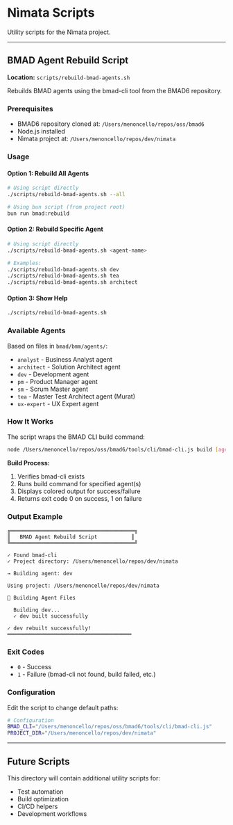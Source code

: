 # Nìmata Scripts

Utility scripts for the Nìmata project.

---

## BMAD Agent Rebuild Script

**Location:** `scripts/rebuild-bmad-agents.sh`

Rebuilds BMAD agents using the bmad-cli tool from the BMAD6 repository.

### Prerequisites

- BMAD6 repository cloned at: `/Users/menoncello/repos/oss/bmad6`
- Node.js installed
- Nìmata project at: `/Users/menoncello/repos/dev/nimata`

### Usage

#### Option 1: Rebuild All Agents

```bash
# Using script directly
./scripts/rebuild-bmad-agents.sh --all

# Using bun script (from project root)
bun run bmad:rebuild
```

#### Option 2: Rebuild Specific Agent

```bash
# Using script directly
./scripts/rebuild-bmad-agents.sh <agent-name>

# Examples:
./scripts/rebuild-bmad-agents.sh dev
./scripts/rebuild-bmad-agents.sh tea
./scripts/rebuild-bmad-agents.sh architect
```

#### Option 3: Show Help

```bash
./scripts/rebuild-bmad-agents.sh
```

### Available Agents

Based on files in `bmad/bmm/agents/`:

- `analyst` - Business Analyst agent
- `architect` - Solution Architect agent
- `dev` - Development agent
- `pm` - Product Manager agent
- `sm` - Scrum Master agent
- `tea` - Master Test Architect agent (Murat)
- `ux-expert` - UX Expert agent

### How It Works

The script wraps the BMAD CLI build command:

```bash
node /Users/menoncello/repos/oss/bmad6/tools/cli/bmad-cli.js build [agent-name]
```

**Build Process:**

1. Verifies bmad-cli exists
2. Runs build command for specified agent(s)
3. Displays colored output for success/failure
4. Returns exit code 0 on success, 1 on failure

### Output Example

```
╔════════════════════════════════════════╗
║   BMAD Agent Rebuild Script           ║
╚════════════════════════════════════════╝

✓ Found bmad-cli
✓ Project directory: /Users/menoncello/repos/dev/nimata

→ Building agent: dev

Using project: /Users/menoncello/repos/dev/nimata

🔨 Building Agent Files

  Building dev...
  ✓ dev built successfully

✓ dev rebuilt successfully!
════════════════════════════════════════
```

### Exit Codes

- `0` - Success
- `1` - Failure (bmad-cli not found, build failed, etc.)

### Configuration

Edit the script to change default paths:

```bash
# Configuration
BMAD_CLI="/Users/menoncello/repos/oss/bmad6/tools/cli/bmad-cli.js"
PROJECT_DIR="/Users/menoncello/repos/dev/nimata"
```

---

## Future Scripts

This directory will contain additional utility scripts for:

- Test automation
- Build optimization
- CI/CD helpers
- Development workflows
